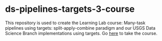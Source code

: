 # ds-pipelines-targets-3-course

This repository is used to create the Learning Lab course: Many-task pipelines using targets: split-apply-combine paradigm and our USGS Data Science Branch implementations using targets. Go [here](https://lab.github.com/USGS-R/many-task-pipelines-using-targets) to take the course.

